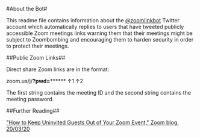 #About the Bot#

This readme file contains information about the [@zoomlinkbot](https://www.twitter.com/zoomlinkbot) Twitter account which automatically replies to users that have tweeted publicly accessible Zoom meetings links warning them that their meetings might be subject to Zoombombing and encouraging them to harden security in order to protect their meetings. 

##Public Zoom Links##

Direct share Zoom links are in the format:

zoom.us/j/**********?pwd=****************
              ↑1             ↑2
              
The first string contains the meeting ID and the second string contains the meeting password.             
     

##Further Reading##

["How to Keep Uninvited Guests Out of Your Zoom Event," Zoom blog, 20/03/20](https://blog.zoom.us/wordpress/2020/03/20/keep-uninvited-guests-out-of-your-zoom-event/)
